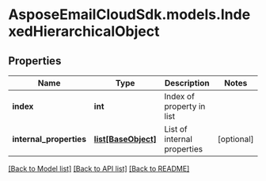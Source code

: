 # AsposeEmailCloudSdk.models.IndexedHierarchicalObject

## Properties
Name | Type | Description | Notes
------------ | ------------- | ------------- | -------------
**index** | **int** | Index of property in list | 
**internal_properties** | [**list[BaseObject]**](BaseObject.md) | List of internal properties | [optional] 

[[Back to Model list]](README.md#documentation-for-models) [[Back to API list]](README.md#documentation-for-api-endpoints) [[Back to README]](README.md)


